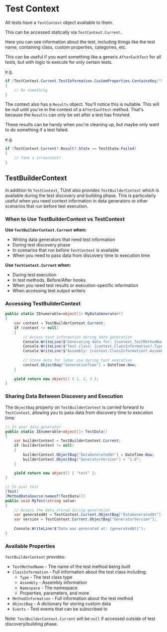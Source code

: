 # Test Context

All tests have a `TestContext` object available to them.

This can be accessed statically via `TestContext.Current`.

Here you can see information about the test, including things like the test name, containing class, custom properties, categories, etc.

This can be useful if you want something like a generic `AfterEachTest` for all tests, but with logic to execute for only certain tests.

e.g.
```csharp
if (TestContext.Current.TestInformation.CustomProperties.ContainsKey("SomeProperty"))
{
    // Do something
}
```

The context also has a `Results` object. You'll notice this is nullable. This will be null until you're in the context of a `AfterEachTest` method. That's because the `Results` can only be set after a test has finished.

These results can be handy when you're cleaning up, but maybe only want to do something if a test failed.

e.g.
```csharp
if (TestContext.Current?.Result?.State == TestState.Failed)
{
    // Take a screenshot?
}
```

## TestBuilderContext

In addition to `TestContext`, TUnit also provides `TestBuilderContext` which is available during the test discovery and building phase. This is particularly useful when you need context information in data generators or other scenarios that run before test execution.

### When to Use TestBuilderContext vs TestContext

**Use `TestBuilderContext.Current` when:**
- Writing data generators that need test information
- During test discovery phase
- In scenarios that run before `TestContext` is available
- When you need to pass data from discovery time to execution time

**Use `TestContext.Current` when:**
- During test execution
- In test methods, Before/After hooks
- When you need test results or execution-specific information
- When accessing test output writers

### Accessing TestBuilderContext

```csharp
public static IEnumerable<object[]> MyDataGenerator()
{
    var context = TestBuilderContext.Current;
    if (context != null)
    {
        // Access test information during data generation
        Console.WriteLine($"Generating data for: {context.TestMethodName}");
        Console.WriteLine($"Test class: {context.ClassInformation?.Type.Name}");
        Console.WriteLine($"Assembly: {context.ClassInformation?.Assembly.Name}");
        
        // Store data for later use during test execution
        context.ObjectBag["GenerationTime"] = DateTime.Now;
    }
    
    yield return new object[] { 1, 2, 3 };
}
```

### Sharing Data Between Discovery and Execution

The `ObjectBag` property on `TestBuilderContext` is carried forward to `TestContext`, allowing you to pass data from discovery time to execution time:

```csharp
// In your data generator
public static IEnumerable<object[]> TestData()
{
    var builderContext = TestBuilderContext.Current;
    if (builderContext != null)
    {
        builderContext.ObjectBag["DataGeneratedAt"] = DateTime.Now;
        builderContext.ObjectBag["GeneratorVersion"] = "1.0";
    }
    
    yield return new object[] { "test" };
}

// In your test
[Test]
[MethodDataSource(nameof(TestData))]
public void MyTest(string value)
{
    // Access the data stored during generation
    var generatedAt = TestContext.Current.ObjectBag["DataGeneratedAt"];
    var version = TestContext.Current.ObjectBag["GeneratorVersion"];
    
    Console.WriteLine($"Data was generated at: {generatedAt}");
}
```

### Available Properties

`TestBuilderContext` provides:
- `TestMethodName` - The name of the test method being built
- `ClassInformation` - Full information about the test class including:
  - `Type` - The test class type
  - `Assembly` - Assembly information
  - `Namespace` - The namespace
  - Properties, parameters, and more
- `MethodInformation` - Full information about the test method
- `ObjectBag` - A dictionary for storing custom data
- `Events` - Test events that can be subscribed to

Note: `TestBuilderContext.Current` will be `null` if accessed outside of test discovery/building phase.
